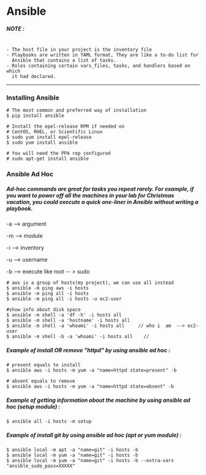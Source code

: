 # Ansible

##### NOTE :
#
    - The host file in your project is the inventory file
    - Playbooks are written in YAML format, They are like a to-do list for 
      Ansible that contains a list of tasks.
    - Roles containing certain vars_files, tasks, and handlers based on which 
      it had declared. 
--------------------------------------------------------
### Installing Ansible

    # The most common and preferred way of installation
    $ pip install ansible

    # Install the epel-release RPM if needed on
    # CentOS, RHEL, or Scientific Linux
    $ sudo yum install epel-release
    $ sudo yum install ansible
    
    # You will need the PPA rep configured
    # sudo apt-get install ansible


### Ansible Ad Hoc
##### Ad-hoc commands are great for tasks you repeat rarely. For example, if you want to power off all the machines in your lab for Christmas vacation, you could execute a quick one-liner in Ansible without writing a playbook.

-a --> argument 

-m  --> module

-i --> inventory

-u --> username 

-b --> execute like root -- > sudo

    # aws is a group of hosts(my project), we can use all instead
    $ ansible -m ping aws -i hosts
    $ ansible -m ping all -i hosts
    $ ansible -m ping all -i hosts -u ec2-user
    
    #show info about disk space
    $ ansible -m shell -a 'df -h' -i hosts all    
    $ ansible -m shell -a 'hostname' -i hosts all     
    $ ansible -m shell -a 'whoami' -i hosts all     // who i  am  --> ec2-user
    $ ansible -m shell -b -a 'whoami' -i hosts all    // 

##### Example of install OR remove "httpd" by using ansible ad hoc :
    # present equals to install
    $ ansible aws -i hosts -m yum -a "name=httpd state=present" -b
    
    # absent equals to remove
    $ ansible aws -i hosts -m yum -a "name=httpd state=absent" -b

##### Example of getting information about the machine by using ansible ad hoc (setup module) :
    $ ansible all -i hosts -m setup
    
##### Example of install git by using ansible ad hoc (apt or yum module) :
    $ ansible local -m apt -a "name=git" -i hosts -b
    $ ansible local -m yum -a "name=git" -i hosts -b
    $ ansible local -m yum -a "name=git" -i hosts -b --extra-vars "ansible_sudo_pass=XXXXX"



